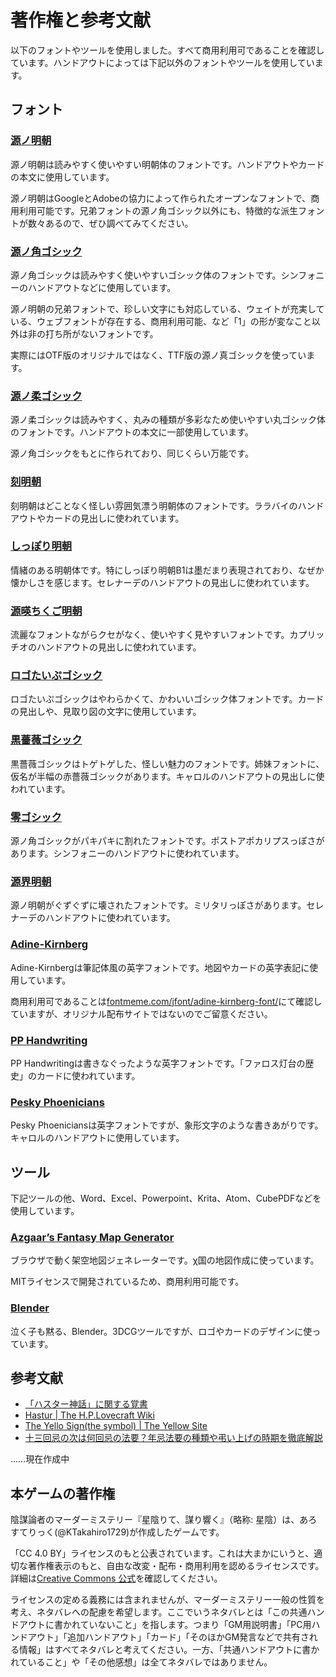 # 著作権と参考文献
以下のフォントやツールを使用しました。すべて商用利用可であることを確認しています。ハンドアウトによっては下記以外のフォントやツールを使用しています。

## フォント
### [源ノ明朝](https://source.typekit.com/source-han-serif/jp/)

源ノ明朝は読みやすく使いやすい明朝体のフォントです。ハンドアウトやカードの本文に使用しています。

源ノ明朝はGoogleとAdobeの協力によって作られたオープンなフォントで、商用利用可能です。兄弟フォントの源ノ角ゴシック以外にも、特徴的な派生フォントが数々あるので、ぜひ調べてみてください。


### [源ノ角ゴシック](https://fonts.adobe.com/fonts/source-han-sans-japanese)
源ノ角ゴシックは読みやすく使いやすいゴシック体のフォントです。シンフォニーのハンドアウトなどに使用しています。

源ノ明朝の兄弟フォントで、珍しい文字にも対応している、ウェイトが充実している、ウェブフォントが存在する、商用利用可能、など「1」の形が変なこと以外は非の打ち所がないフォントです。

実際にはOTF版のオリジナルではなく、TTF版の源ノ真ゴシックを使っています。


### [源ノ柔ゴシック](http://jikasei.me/font/genjyuu/)

源ノ柔ゴシックは読みやすく、丸みの種類が多彩なため使いやすい丸ゴシック体のフォントです。ハンドアウトの本文に一部使用しています。

源ノ角ゴシックをもとに作られており、同じくらい万能です。

### [刻明朝](https://freefonts.jp/font-koku-min.html)
刻明朝はどことなく怪しい雰囲気漂う明朝体のフォントです。ララバイのハンドアウトやカードの見出しに使われています。


### [しっぽり明朝](https://fontdasu.com/shippori-mincho/)
情緒のある明朝体です。特にしっぽり明朝B1は墨だまり表現されており、なぜか懐かしさを感じます。セレナーデのハンドアウトの見出しに使われています。


### [源暎ちくご明朝](https://okoneya.jp/font/genei-chikumin.html)

流麗なフォントながらクセがなく、使いやすく見やすいフォントです。カプリッチオのハンドアウトの見出しに使われています。

### [ロゴたいぷゴシック](http://www.fontna.com/blog/1226/)
ロゴたいぷゴシックはやわらかくて、かわいいゴシック体フォントです。カードの見出しや、見取り図の文字に使用しています。


### [黒薔薇ゴシック](http://modi.jpn.org/font_kurobara-gothic.php)
黒薔薇ゴシックはトゲトゲした、怪しい魅力のフォントです。姉妹フォントに、仮名が半幅の赤薔薇ゴシックがあります。キャロルのハンドアウトの見出しに使われています。

### [零ゴシック](https://booth.pm/ja/items/2658538)
源ノ角ゴシックがパキパキに割れたフォントです。ポストアポカリプスっぽさがあります。シンフォニーのハンドアウトに使われています。


### [源界明朝](https://flopdesign.com/blog/font/5146/)
源ノ明朝がぐずぐずに壊されたフォントです。ミリタリっぽさがあります。セレナーデのハンドアウトに使われています。

### [Adine-Kirnberg](https://fontmeme.com/jfont/adine-kirnberg-font/)
Adine-Kirnbergは筆記体風の英字フォントです。地図やカードの英字表記に使用しています。

商用利用可であることは[fontmeme.com/jfont/adine-kirnberg-font/](https://fontmeme.com/jfont/adine-kirnberg-font/)にて確認していますが、オリジナル配布サイトではないのでご留意ください。

### [PP Handwriting](https://www.fontspace.com/pp-handwriting-font-f3411)

PP Handwritingは書きなぐったような英字フォントです。「ファロス灯台の歴史」のカードに使われています。

### [Pesky Phoenicians](https://www.fontspace.com/pesky-phoenicians-font-f4040)
Pesky Phoeniciansは英字フォントですが、象形文字のような書きあがりです。キャロルのハンドアウトに使用しています。

## ツール
下記ツールの他、Word、Excel、Powerpoint、Krita、Atom、CubePDFなどを使用しています。
### [Azgaar’s Fantasy Map Generator](https://azgaar.github.io/Fantasy-Map-Generator/)
ブラウザで動く架空地図ジェネレーターです。χ国の地図作成に使っています。

MITライセンスで開発されているため、商用利用可能です。

### [Blender](https://blender.org)
泣く子も黙る、Blender。3DCGツールですが、ロゴやカードのデザインに使っています。

## 参考文献
- [「ハスター神話」に関する覚書](http://www7a.biglobe.ne.jp/~byakhee/essay/hastur.html)
- [Hastur | The H.P.Lovecraft Wiki](https://lovecraft.fandom.com/wiki/Hastur)
- [The Yello Sign(the symbol) | The Yellow Site](https://kinginyellow.fandom.com/wiki/The_Yellow_Sign_(the_symbol))
- [十三回忌の次は何回忌の法要？年忌法要の種類や弔い上げの時期を徹底解説](https://www.osohshiki.jp/column/article/1197/)

……現在作成中

## 本ゲームの著作権
陰謀論者のマーダーミステリー『星陰りて、謀り響く』（略称: 星陰）は、あろすてりっく(@KTakahiro1729)が作成したゲームです。

「CC 4.0 BY」ライセンスのもと公表されています。これは大まかにいうと、適切な著作権表示のもと、自由な改変・配布・商用利用を認めるライセンスです。詳細は[Creative Commons 公式](https://creativecommons.org/licenses/by/4.0/deed.ja)を確認してください。

ライセンスの定める義務には含まれませんが、マーダーミステリー一般の性質を考え、ネタバレへの配慮を希望します。ここでいうネタバレとは「この共通ハンドアウトに書かれていないこと」を指します。つまり「GM用説明書」「PC用ハンドアウト」「追加ハンドアウト」「カード」「そのほかGM発言などで共有される情報」はすべてネタバレと考えてください。一方、「共通ハンドアウトに書かれていること」や「その他感想」は全てネタバレではありません。